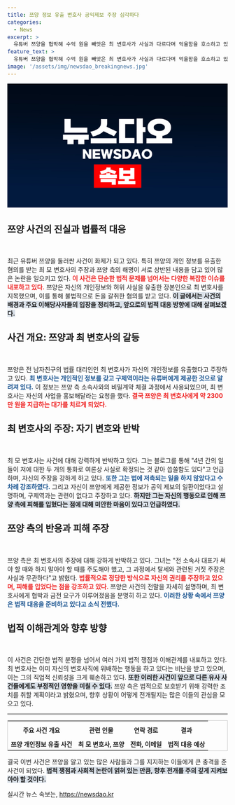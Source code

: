 ```yaml
---
title: 쯔양 정보 유출 변호사 공익제보 주장 심각하다
categories:
  - News
excerpt: >
  유튜버 쯔양을 협박해 수억 원을 빼앗은 최 변호사가 사실과 다르다며 억울함을 호소하고 있다. 그는 공익을 위한 제보였다며 설명했지만, 해명은 점점 더 얽히고 있다. 진실은 과연 무엇일까? 클릭해 확인해 보세요!
feature_text: >
  유튜버 쯔양을 협박해 수억 원을 빼앗은 최 변호사가 사실과 다르다며 억울함을 호소하고 있다. 그는 공익을 위한 제보였다며 설명했지만, 해명은 점점 더 얽히고 있다. 진실은 과연 무엇일까? 클릭해 확인해 보세요!
image: '/assets/img/newsdao_breakingnews.jpg'
---
```


<p><img src="/assets/img/newsdao_breakingnews.jpg" alt="ontimetimes 속보" /></p>

<h2 data-ke-size="size26">쯔양 사건의 진실과 법률적 대응</h2>

<p data-ke-size="size16">&nbsp;</p>

<p data-ke-size="size16">최근 유튜버 쯔양을 둘러싼 사건이 화제가 되고 있다. 특히 쯔양의 개인 정보를 유출한 혐의를 받는 최 모 변호사의 주장과 쯔양 측의 해명이 서로 상반된 내용을 담고 있어 많은 논란을 일으키고 있다. <b><span style="color: #ee2323;">이 사건은 단순한 법적 문제를 넘어서는 다양한 복잡한 이슈를 내포하고 있다.</span></b> 쯔양은 자신의 개인정보와 허위 사실을 유출한 장본인으로 최 변호사를 지목했으며, 이를 통해 불법적으로 돈을 갈취한 혐의를 받고 있다. <b><span style="background-color: #21538527;">이 글에서는 사건의 배경과 주요 이해당사자들의 입장을 정리하고, 앞으로의 법적 대응 방향에 대해 살펴보겠다.</span></b></p>

<h2 data-ke-size="size26">사건 개요: 쯔양과 최 변호사의 갈등</h2>

<p data-ke-size="size16">&nbsp;</p>

<p data-ke-size="size16">쯔양은 전 남자친구의 법률 대리인인 최 변호사가 자신의 개인정보를 유출했다고 주장하고 있다. <b><span style="color: #1a5490;">최 변호사는 개인적인 정보를 갖고 구제역이라는 유튜버에게 제공한 것으로 알려져 있다.</span></b> 이 정보는 쯔양 측 소속사와의 비밀계약 체결 과정에서 사용되었으며, 최 변호사는 자신의 사업을 홍보해달라는 요청을 했다. <b><span style="color: #ee2323;">결국 쯔양은 최 변호사에게 약 2300만 원을 지급하는 대가를 치르게 되었다.</span></b></p>

<h2 data-ke-size="size26">최 변호사의 주장: 자기 변호와 반박</h2>

<p data-ke-size="size16">&nbsp;</p>

<p data-ke-size="size16">최 모 변호사는 사건에 대해 강력하게 반박하고 있다. 그는 블로그를 통해 "4년 간의 일들이 저에 대한 두 개의 통화로 여론상 사실로 확정되는 것 같아 씁쓸함도 있다"고 언급하며, 자신의 주장을 강하게 하고 있다. <b><span style="color: #1a5490;">또한 그는 법에 저촉되는 일을 하지 않았다고 수차례 강조하였다.</span></b> 그리고 자신이 쯔양에게 제공한 정보가 공익 제보의 일환이었다고 설명하며, 구제역과는 관련이 없다고 주장하고 있다. <b><span style="background-color: #21538527;">하지만 그는 자신의 행동으로 인해 쯔양 측에 피해를 입혔다는 점에 대해 미안한 마음이 있다고 언급하였다.</span></b></p>

<h2 data-ke-size="size26">쯔양 측의 반응과 피해 주장</h2>

<p data-ke-size="size16">&nbsp;</p>

<p data-ke-size="size16">쯔양 측은 최 변호사의 주장에 대해 강하게 반박하고 있다. 그녀는 "전 소속사 대표가 써야 할 때와 하지 말아야 할 때를 주도해야 했고, 그 과정에서 탈세와 관련된 거짓 주장은 사실과 무관하다"고 밝혔다. <b><span style="color: #ee2323;">법률적으로 정당한 방식으로 자신의 권리를 주장하고 있으며, 피해를 입었다는 점을 강조하고 있다.</span></b> 쯔양은 사건의 전말을 자세히 설명하며, 최 변호사에게 협박과 금전 요구가 이루어졌음을 분명히 하고 있다. <b><span style="color: #1a5490;">이러한 상황 속에서 쯔양은 법적 대응을 준비하고 있다고 소식 전했다.</span></b></p>

<h2 data-ke-size="size26">법적 이해관계와 향후 방향</h2>

<p data-ke-size="size16">&nbsp;</p>

<p data-ke-size="size16">이 사건은 간단한 법적 분쟁을 넘어서 여러 가지 법적 쟁점과 이해관계를 내포하고 있다. 최 변호사는 이미 자신의 변호사직에 위배하는 행동을 하고 있다는 비난을 받고 있으며, 이는 그의 직업적 신뢰성을 크게 훼손하고 있다. <b><span style="background-color: #21538527;">또한 이러한 사건이 앞으로 다른 유사 사건들에게도 부정적인 영향을 미칠 수 있다.</span></b> 쯔양 측은 법적으로 보호받기 위해 강력한 조치를 취할 계획이라고 밝혔으며, 향후 상황이 어떻게 전개될지는 많은 이들의 관심을 모으고 있다.</p>

<p data-ke-size="size16"></p>

<hr>

<table style="width: 100%; border-collapse: collapse; border: 1px solid #ccc;">
    <tr>
        <td style="text-align: center; height: 35px;"><b>주요 사건 개요</b></td>
        <td style="text-align: center; height: 35px;"><b>관련 인물</b></td>
        <td style="text-align: center; height: 35px;"><b>연락 경로</b></td>
        <td style="text-align: center; height: 35px;"><b>결과</b></td>
    </tr>
    <tr>
        <td style="text-align: center; height: 17px;"><b>쯔양 개인정보 유출 사건</b></td>
        <td style="text-align: center; height: 17px;"><b>최 모 변호사, 쯔양</b></td>
        <td style="text-align: center; height: 17px;"><b>전화, 이메일</b></td>
        <td style="text-align: center; height: 17px;"><b>법적 대응 예상</b></td>
    </tr>
</table>

<p data-ke-size="size16"></p>

<p data-ke-size="size16">결국 이번 사건은 쯔양을 알고 있는 많은 사람들과 그를 지지하는 이들에게 큰 충격을 준 사건이 되었다. <b><span style="background-color: #21538527;">법적 쟁점과 사회적 논란이 얽혀 있는 만큼, 향후 전개를 주의 깊게 지켜보아야 할 것이다.</span></b></p>
실시간 뉴스 속보는, <a href="https://newsdao.kr" rel="dofollow">https://newsdao.kr</a>


